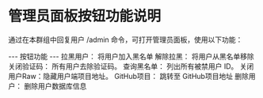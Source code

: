 管理员面板按钮功能说明
=================
通过在本群组中回复用户 /admin 命令，可打开管理员面板，使用以下功能：

--- 按钮功能 ---
拉黑用户：   将用户加入黑名单
解除拉黑：   将用户从黑名单移除
关闭验证码： 所有用户去除验证码。
查询黑名单： 列出所有被禁用户 ID。
关闭用户Raw：隐藏用户端项目地址。
GitHub项目： 跳转至 GitHub项目地址
删除用户：   删除用户数据库信息
